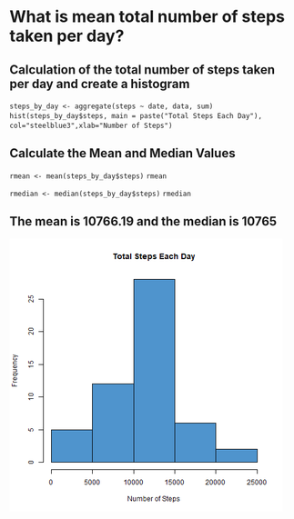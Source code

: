 # What is mean total number of steps taken per day?
## Calculation of the total number of steps taken per day and create a histogram
`steps_by_day <- aggregate(steps ~ date, data, sum)`
`hist(steps_by_day$steps, main = paste("Total Steps Each Day"), col="steelblue3",xlab="Number of Steps")`

## Calculate the Mean and Median Values
`rmean <- mean(steps_by_day$steps)`
`rmean`

`rmedian <- median(steps_by_day$steps)`
`rmedian`

## The mean is 10766.19 and the median is 10765


![image1](https://github.com/koztimesin/RepData_PeerAssessment1/blob/master/figure/plot1.png)

